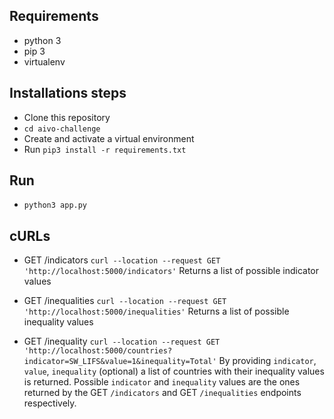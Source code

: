 ## Requirements
- python 3
- pip 3
- virtualenv

## Installations steps

- Clone this repository
- `cd aivo-challenge`
- Create and activate a virtual environment
- Run `pip3 install -r requirements.txt`

## Run

- `python3 app.py`

## cURLs

- GET /indicators `curl --location --request GET 'http://localhost:5000/indicators'`
Returns a list of possible indicator values

- GET /inequalities `curl --location --request GET 'http://localhost:5000/inequalities'`
Returns a list of possible inequality values

- GET /inequality `curl --location --request GET 'http://localhost:5000/countries?indicator=SW_LIFS&value=1&inequality=Total'`
By providing `indicator`, `value`, `inequality` (optional) a list of countries with their inequality values is returned. Possible `indicator` and `inequality` values are the ones returned by the GET `/indicators` and GET `/inequalities` endpoints respectively.
